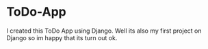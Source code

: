 # ToDo-App
I created this ToDo App using Django. Well its also my first project on Django so im happy that its turn out ok.
